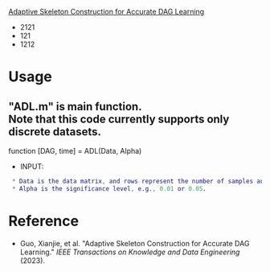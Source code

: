[Adaptive Skeleton Construction for Accurate DAG Learning](https://ieeexplore.ieee.org/abstract/document/10098143) <br>
 * 2121 <br>
 * 121 <br>
  * 1212 <br>

# Usage
"ADL.m" is main function. <br>
Note that this code currently supports only discrete datasets.<br>
----------------------------------------------
function [DAG, time] = ADL(Data, Alpha) <br>
* INPUT: <br>
```Matlab
 * Data is the data matrix, and rows represent the number of samples and columns represent the number of nodes. If Data is a discrete dataset, the value in Data should start from 1.
 * Alpha is the significance level, e.g., 0.01 or 0.05.
```


# Reference
* Guo, Xianjie, et al. "Adaptive Skeleton Construction for Accurate DAG Learning." *IEEE Transactions on Knowledge and Data Engineering* (2023).
